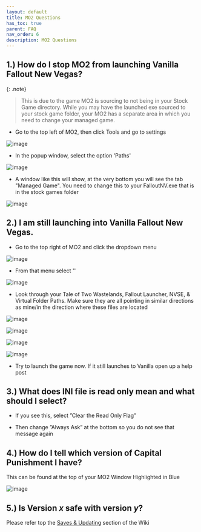 ```yaml
---
layout: default
title: MO2 Questions
has_toc: true
parent: FAQ
nav_order: 6
description: MO2 Questions
---
```


## **1.) How do I stop MO2 from launching Vanilla Fallout New Vegas?**

{: .note}
> This is due to the game MO2 is sourcing to not being in your Stock Game directory. While you may have the launched exe sourced to your stock game folder, your MO2 has a separate area in which you need to change your managed game.

- Go to the top left of MO2, then click Tools and go to settings

![image](https://user-images.githubusercontent.com/112358568/210423882-688d5599-303c-4e84-9195-eff4d8141391.png)

- In the popup window, select the option 'Paths'

![image](https://user-images.githubusercontent.com/112358568/210423942-6caeb63c-c569-4a5c-b7c3-2c58a42f85bd.png)

- A window like this will show, at the very bottom you will see the tab "Managed Game". You need to change this to your FalloutNV.exe that is in the stock games folder

![image](https://user-images.githubusercontent.com/112358568/210424070-3c29844a-ef22-4c82-8b68-d1cef431f223.png)

## **2.) I am still launching into Vanilla Fallout New Vegas.**

- Go to the top right of MO2 and click the dropdown menu

![image](https://user-images.githubusercontent.com/112358568/210424285-935de080-065f-4275-8cee-74867ded0797.png)

- From that menu select '<Edit>'
  
![image](https://user-images.githubusercontent.com/112358568/210424367-3ab0894c-263a-4dda-99c1-26e21fadcfaf.png)
  
- Look through your Tale of Two Wastelands, Fallout Launcher, NVSE, & Virtual Folder Paths. Make sure they are all pointing in similar directions as mine/in the direction where these files are located

![image](https://user-images.githubusercontent.com/112358568/210424536-5aff1c43-7f85-4b19-a5cb-d87e6bd370f9.png)

![image](https://user-images.githubusercontent.com/112358568/210424622-d0178042-935b-4910-bc48-1a7a8d54889b.png)
  
![image](https://user-images.githubusercontent.com/112358568/210424649-32a7ac9b-ce2f-4c5e-a78f-30f995668800.png)

![image](https://user-images.githubusercontent.com/112358568/210424716-bc139b42-8910-4659-bc71-db6f9eaf9b75.png)

- Try to launch the game now. If it still launches to Vanilla open up a help post

## **3.) What does INI file is read only mean and what should I select?**

 - If you see this, select ”Clear the Read Only Flag”

- Then change ”Always Ask” at the bottom so you do not see that message again 
  
## **4.) How do I tell which version of Capital Punishment I have?**
  
This can be found at the top of your MO2 Window Highlighted in Blue

![image](https://user-images.githubusercontent.com/112358568/210460652-4f6d4d3f-6056-4438-9ce9-9a49a984d939.png)

## **5.) Is Version _x_ safe with version _y_?**

Please refer top the [Saves & Updating](https://www.modlists.net/01CapitalPunishment/4-Support/4-Saves-&-Updating/) section of the Wiki
